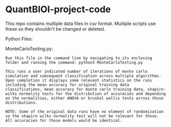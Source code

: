 # QuantBIOI-project-code

This repo contains multiple data files in csv format. Multiple scripts use these so they shouldn't be changed or deleted. 

Python Files:

MonteCarloTesting.py: 

	Run this file in the command line by navigating to its enclosing folder and running the command: python3 MonteCarloTesting.py

	This runs a user indicated number of iterations of monte carlo simulation and subsequent classification across multiple algorithms. Upon completion it displays some relevant statistics on the runs including the mean accuracy for original training data classifications, mean accuracy for monte carlo training data, shapiro-wilks normality tests for the distribution of accuracies and depending on the normalities, either ANOVA or kruskal wallis tests across those distributions. 

	NOTE: Some of the original data runs have no element of randomization so the shapiro wilks normality test will not be relevant for those. All accuracies for those models would be identical. 

